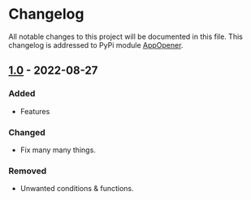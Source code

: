 # Changelog

All notable changes to this project will be documented in this file.
This changelog is addressed to PyPi module [AppOpener].

## [1.0] - 2022-08-27

### Added
- Features

### Changed
- Fix many many things.

### Removed
- Unwanted conditions & functions.

[1.0]: https://pypi.org/project/AppOpener/1.0/
[AppOpener]: https://pypi.org/project/AppOpener
